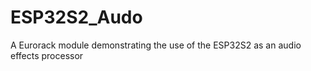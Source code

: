 # ESP32S2_Audo
A Eurorack module demonstrating the use of the ESP32S2 as an audio effects processor
